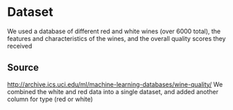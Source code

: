 Dataset
=======

We used a database of different red and white wines (over 6000 total), the features and characteristics of the wines, and the overall quality scores they received


Source
------

http://archive.ics.uci.edu/ml/machine-learning-databases/wine-quality/
We combined the white and red data into a single dataset, and added another column for type (red or white)
